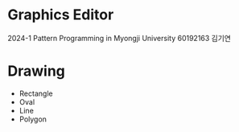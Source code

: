 # Graphics Editor

2024-1 Pattern Programming in Myongji University
60192163 김기연

# Drawing
* Rectangle
* Oval
* Line
* Polygon
